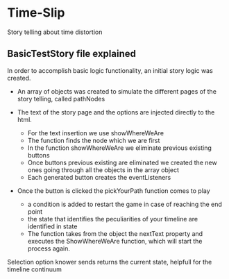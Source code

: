 # Time-Slip
Story telling about time distortion

## BasicTestStory file explained
In order to accomplish basic logic functionality, an initial story logic was created.
- An array of objects was created to simulate the different pages of the story telling, called pathNodes
- The text of the story page and the options are injected directly to the html.
    - For the text insertion we use showWhereWeAre
    - The function finds the node which we are first
    - In the function showWhereWeAre we eliminate previous existing buttons
    - Once buttons previous existing are eliminated we created the new ones going through all the objects in the array object
    - Each generated button creates the eventListeners

- Once the button is clicked the pickYourPath function comes to play
    - a condition is added to restart the game in case of reaching the end point
    - the state that identifies the peculiarities of your timeline are identified in  state
    - The function takes from the object the nextText property and executes the ShowWhereWeAre function, which will start the process again.

Selection option knower sends returns the current state, helpfull for the timeline continuum
